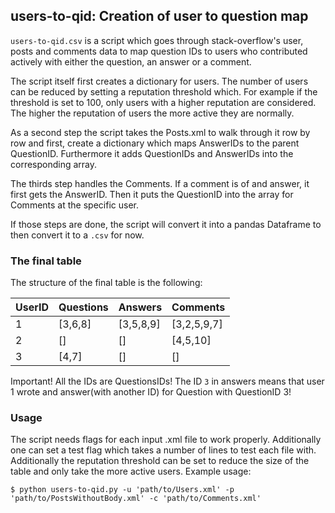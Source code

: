 

## users-to-qid: Creation of user to question map
`users-to-qid.csv` is a script which goes through stack-overflow's user, posts and comments data to map question IDs to users who contributed actively with either the question, an answer or a comment.

The script itself first creates a dictionary for users. The number of users can be reduced by setting a reputation threshold which. For example if the threshold is set to 100, only users with a higher reputation are considered. The higher the reputation of users the more active they are normally.

As a second step the script takes the Posts.xml to walk through it row by row and first, create a dictionary which maps AnswerIDs to the parent QuestionID. Furthermore it adds QuestionIDs and AnswerIDs into the corresponding array.

The thirds step handles the Comments. If a comment is of and answer, it first gets the AnswerID. Then it puts the QuestionID into the array for Comments at the specific user.

If those steps are done, the script will convert it into a pandas Dataframe to then convert it to a `.csv` for now.

### The final table
The structure of the final table is the following:

| UserID 	| Questions 	| Answers   	| Comments    |
|--------	|-----------	|-----------	|-------------|
| 1      	| [3,6,8]   	| [3,5,8,9] 	| [3,2,5,9,7] |
| 2      	| []        	| []        	| [4,5,10]    |
| 3      	| [4,7]     	| []        	| []          |

Important! All the IDs are QuestionsIDs! The ID `3` in answers means that user 1 wrote and answer(with another ID) for Question with QuestionID 3!

### Usage
The script needs flags for each input .xml file to work properly. Additionally one can set a test flag which takes a number of lines to test each file with. Additionally the reputation threshold can be set to reduce the size of the table and only take the more active users.
Example usage:

`$ python users-to-qid.py -u 'path/to/Users.xml' -p 'path/to/PostsWithoutBody.xml' -c 'path/to/Comments.xml'`
